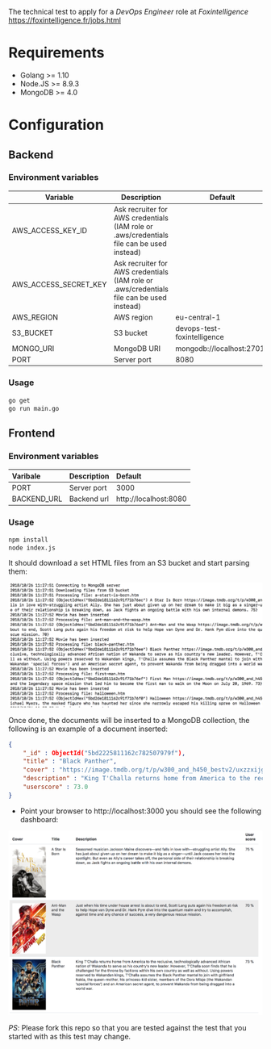 The technical test to apply for a *DevOps Engineer* role at *Foxintelligence* https://foxintelligence.fr/jobs.html

# Requirements

- Golang >= 1.10
- Node.JS >= 8.9.3
- MongoDB >= 4.0

# Configuration

## Backend

### Environment variables

| Variable                              | Description             | Default                            |
| ------------------------------------ | ---------------        | --------------------------------- |
| AWS_ACCESS_KEY_ID                     | Ask recruiter for AWS credentials (IAM role or .aws/credentials file can be used instead) | |
| AWS_ACCESS_SECRET_KEY | Ask recruiter for AWS credentials (IAM role or .aws/credentials file can be used instead) | |
| AWS_REGION | AWS region | eu-central-1 |
| S3_BUCKET | S3 bucket | devops-test-foxintelligence |
| MONGO_URI | MongoDB URI | mongodb://localhost:27017 |
| PORT | Server port | 8080 |

### Usage

```shell
go get
go run main.go
````

## Frontend

### Environment variables

| Varibale                              | Description             | Default                            |
| :------------------------------------ | :---------------        | :--------------------------------- |
| PORT                     | Server port | 3000 |
| BACKEND_URL                     | Backend url | http://localhost:8080 |

### Usage

```shell
npm install
node index.js
```

It should download a set HTML files from an S3 bucket and start parsing them:

<img src="logs.png">

Once done, the documents will be inserted to a MongoDB collection, the following is an example of a document inserted:

```json
{
    "_id" : ObjectId("5bd2225811162c782507979f"),
    "title" : "Black Panther",
    "cover" : "https://image.tmdb.org/t/p/w300_and_h450_bestv2/uxzzxijgPIY7slzFvMotPv8wjKA.jpg",
    "description" : "King T'Challa returns home from America to the reclusive, technologically advanced African nation of Wakanda to serve as his country's new leader. However, T'Challa soon finds that he is challenged for the throne by factions within his own country as well as without. Using powers reserved to Wakandan kings, T'Challa assumes the Black Panther mantel to join with girlfriend Nakia, the queen-mother, his princess-kid sister, members of the Dora Milaje (the Wakandan 'special forces') and an American secret agent, to prevent Wakanda from being dragged into a world war.",
    "userscore" : 73.0
}
```

- Point your browser to http://localhost:3000 you should see the following dashboard:

<img src="dashboard.png">

_PS_: Please fork this repo so that you are tested against the test that you started with as this test may change.
